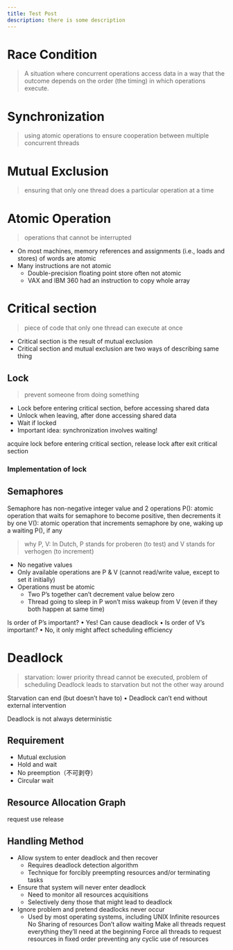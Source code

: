 ```yaml
---
title: Test Post
description: there is some description
---
```

# Race Condition
>A situation where concurrent operations access data in a way that the outcome depends on the order (the timing) in which operations execute.

# Synchronization
>using atomic operations to ensure cooperation between multiple concurrent threads
# Mutual Exclusion
>ensuring that only one thread does a particular operation at a time

# Atomic Operation
>operations that cannot be interrupted
- On most machines, memory references and assignments (i.e., loads and stores) of words are atomic
- Many instructions are not atomic
	- Double-precision floating point store often not atomic 
	- VAX and IBM 360 had an instruction to copy whole array
# Critical section 
>piece of code that only one thread can execute at once 
- Critical section is the result of mutual exclusion 
- Critical section and mutual exclusion are two ways of describing same thing
## Lock
>prevent someone from doing something
- Lock before entering critical section, before accessing shared data 
- Unlock when leaving, after done accessing shared data 
- Wait if locked 
- Important idea: synchronization involves waiting!

acquire lock before entering critical section, release lock after exit critical section

### Implementation of lock
## Semaphores
Semaphore has non-negative integer value and 2 operations
P(): atomic operation that waits for semaphore to become positive, then decrements it by one
V(): atomic operation that increments semaphore by one, waking up a waiting P(), if any
>why P, V: In Dutch, P stands for proberen (to test) and V stands for verhogen (to increment)

- No negative values 
- Only available operations are P & V (cannot read/write value, except to set it initially) 
- Operations must be atomic 
	- Two P’s together can’t decrement value below zero 
	- Thread going to sleep in P won’t miss wakeup from V (even if they both happen at same time)

Is order of P’s important? • Yes! Can cause deadlock • 
Is order of V’s important? • No, it only might affect scheduling efficiency


# Deadlock

> starvation: lower priority thread cannot be executed, problem of scheduling
> Deadlock leads to starvation but not the other way around

Starvation can end (but doesn’t have to) •
Deadlock can’t end without external intervention

Deadlock is not always deterministic

## Requirement
- Mutual exclusion
- Hold and wait
- No preemption（不可剥夺）
- Circular wait


## Resource Allocation Graph
request
use
release

## Handling Method
- Allow system to enter deadlock and then recover
	- Requires deadlock detection algorithm
	- Technique for forcibly preempting resources and/or terminating tasks
- Ensure that system will never enter deadlock
	- Need to monitor all resources acquisitions 
	- Selectively deny those that might lead to deadlock
- Ignore problem and pretend deadlocks never occur 
	- Used by most operating systems, including UNIX
Infinite resources
No Sharing of resources
Don’t allow waiting
Make all threads request everything they’ll need at the beginning
Force all threads to request resources in fixed order preventing any cyclic use of resources